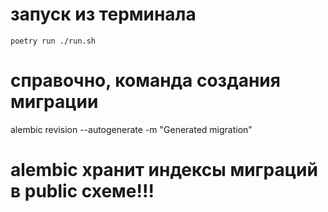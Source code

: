 # запуск из терминала
```
poetry run ./run.sh
```

# справочно, команда создания миграции
alembic revision --autogenerate -m "Generated migration"

# alembic хранит индексы миграций в public схеме!!!